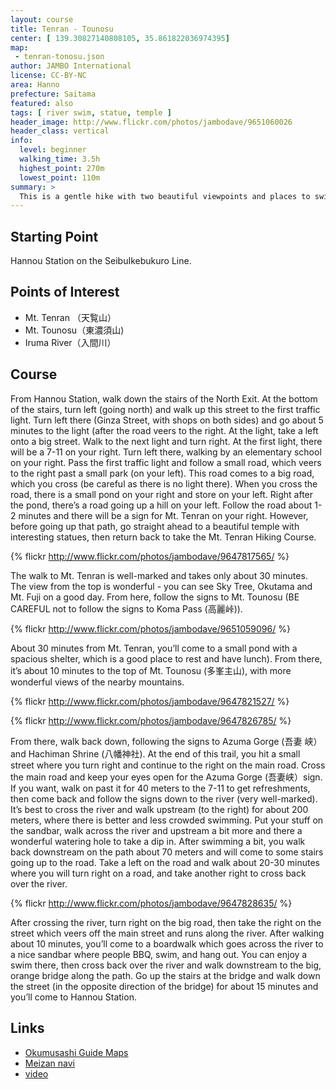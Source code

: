 ```yaml
---
layout: course
title: Tenran - Tounosu
center: [ 139.30827140808105, 35.861822036974395]
map: 
 - tenran-tonosu.json
author: JAMBO International
license: CC-BY-NC
area: Hanno
prefecture: Saitama
featured: also
tags: [ river swim, statue, temple ]
header_image: http://www.flickr.com/photos/jambodave/9651060026
header_class: vertical
info:
  level: beginner
  walking_time: 3.5h
  highest_point: 270m
  lowest_point: 110m
summary: >
  This is a gentle hike with two beautiful viewpoints and places to swim in a clean river. Definitely good for beginner hikers. Best in hot summer: the river is very refreshing.
---
```


## Starting Point ##

Hannou Station on the SeibuIkebukuro Line.

## Points of Interest ##

 - Mt. Tenran （天覧山）
 - Mt. Tounosu（東濃須山)
 - Iruma River（入間川）

## Course ##

From Hannou Station, walk down the stairs of the North Exit.  At the bottom of the stairs, turn left (going north) and walk up this street to the first traffic light.  Turn left there (Ginza Street, with shops on both sides) and go about 5 minutes to the light (after the road veers to the right.  At the light, take a left onto a big street.  Walk to the next light and turn right.  At the first light, there will be a 7-11 on your right.  Turn left there, walking by an elementary school on your right.  Pass the first traffic light and follow a small road, which veers to the right past a small park (on your left).  This road comes to a big road, which you cross (be careful as there is no light there).  When you cross the road, there is a small pond on your right and store on your left.  Right after the pond, there’s a road going up a hill on your left. Follow the road about 1-2 minutes and there will be a sign for Mt. Tenran on your right.  However, before going up that path, go straight ahead to a beautiful temple with interesting statues, then return back to take the Mt. Tenran Hiking Course.

{% flickr http://www.flickr.com/photos/jambodave/9647817565/ %}

The walk to Mt. Tenran is well-marked and takes only about 30 minutes.  The view from the top is wonderful - you can see Sky Tree,  Okutama and Mt. Fuji on a good day.  From here, follow the signs to Mt. Tounosu (BE CAREFUL not to follow the signs to Koma Pass (高麗峠)).

{% flickr http://www.flickr.com/photos/jambodave/9651059096/ %}

About 30 minutes from Mt. Tenran, you’ll come to a small pond with a spacious shelter, which is a good place to rest and have lunch).  From there, it’s about 10 minutes to the top of Mt. Tounosu (多峯主山), with more wonderful views of the nearby mountains.

{% flickr http://www.flickr.com/photos/jambodave/9647821527/ %}

{% flickr http://www.flickr.com/photos/jambodave/9647826785/ %}

From there, walk back down, following the signs to Azuma Gorge (吾妻 峡）and Hachiman Shrine (八幡神社).  At the end of this trail, you hit a small street where you turn right and continue to the right on the main road.  Cross the main road and keep your eyes open for the Azuma Gorge (吾妻峡）sign.  If you want, walk on past it for 40 meters to the 7-11 to get refreshments, then come back and follow the signs down to the river (very well-marked).  It’s best to cross the river and walk upstream (to the right) for about 200 meters, where there is better and less crowded swimming.  Put your stuff on the sandbar, walk across the river and upstream a bit more and there a wonderful watering hole to take a dip in.  After swimming a bit, you walk back downstream on the path about 70 meters and will come to some stairs going up to the road.  Take a left on the road and walk about 20-30 minutes where you will turn right on a road, and take another right to cross back over the river.

{% flickr http://www.flickr.com/photos/jambodave/9647828635/ %}

After crossing the river, turn right on the big road, then take the right on the street which veers off the main street and runs along the river.  After walking about 10 minutes, you’ll come to a boardwalk which goes across the river to a nice sandbar where people BBQ, swim, and hang out.  You can enjoy a swim there, then cross back over the river and walk downstream to the big, orange bridge along the path.  Go up the stairs at the bridge and walk down the street (in the opposite direction of the bridge) for about 15 minutes and you’ll come to Hannou Station.

## Links ##

 - [Okumusashi Guide Maps](http://okumusashi.life.coocan.jp/tenran.html)
 - [Meizan navi](http://meizan-navi.com/route/294)
 - [video](http://www.youtube.com/watch?v=Su0-5dYuft4)
